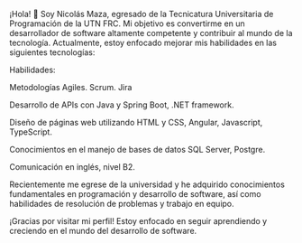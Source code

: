 ¡Hola! 👋 Soy Nicolás Maza, egresado de la Tecnicatura Universitaria de Programación de la UTN FRC. Mi objetivo es convertirme en un desarrollador de software altamente competente y contribuir al mundo de la tecnología. Actualmente, estoy enfocado mejorar mis habilidades en las siguientes tecnologías:


Habilidades:

Metodologías Agiles. Scrum. Jira

Desarrollo de APIs con Java y Spring Boot, .NET framework.

Diseño de páginas web utilizando HTML y CSS, Angular, Javascript, TypeScript.

Conocimientos en el manejo de bases de datos SQL Server, Postgre.

Comunicación en inglés, nivel B2.


Recientemente me egrese de la universidad y he adquirido conocimientos fundamentales en programación y desarrollo de software, así como habilidades de resolución de problemas y trabajo en equipo.

¡Gracias por visitar mi perfil! Estoy enfocado en seguir aprendiendo y creciendo en el mundo del desarrollo de software.






